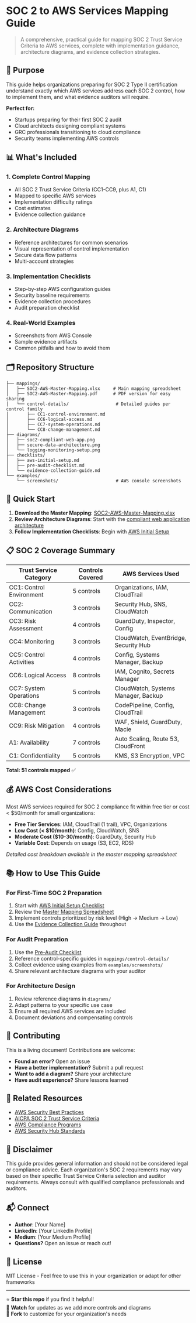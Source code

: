 # SOC 2 to AWS Services Mapping Guide

> A comprehensive, practical guide for mapping SOC 2 Trust Service Criteria to AWS services, complete with implementation guidance, architecture diagrams, and evidence collection strategies.

## 🎯 Purpose

This guide helps organizations preparing for SOC 2 Type II certification understand exactly which AWS services address each SOC 2 control, how to implement them, and what evidence auditors will require.

**Perfect for:**
- Startups preparing for their first SOC 2 audit
- Cloud architects designing compliant systems
- GRC professionals transitioning to cloud compliance
- Security teams implementing AWS controls

## 📊 What's Included

### 1. Complete Control Mapping
- All SOC 2 Trust Service Criteria (CC1-CC9, plus A1, C1)
- Mapped to specific AWS services
- Implementation difficulty ratings
- Cost estimates
- Evidence collection guidance

### 2. Architecture Diagrams
- Reference architectures for common scenarios
- Visual representation of control implementation
- Secure data flow patterns
- Multi-account strategies

### 3. Implementation Checklists
- Step-by-step AWS configuration guides
- Security baseline requirements
- Evidence collection procedures
- Audit preparation checklist

### 4. Real-World Examples
- Screenshots from AWS Console
- Sample evidence artifacts
- Common pitfalls and how to avoid them

## 🗂️ Repository Structure
```
├── mappings/
│   ├── SOC2-AWS-Master-Mapping.xlsx     # Main mapping spreadsheet
│   ├── SOC2-AWS-Master-Mapping.pdf      # PDF version for easy sharing
│   └── control-details/                  # Detailed guides per control family
│       ├── CC1-control-environment.md
│       ├── CC6-logical-access.md
│       ├── CC7-system-operations.md
│       └── CC8-change-management.md
├── diagrams/
│   ├── soc2-compliant-web-app.png
│   ├── secure-data-architecture.png
│   └── logging-monitoring-setup.png
├── checklists/
│   ├── aws-initial-setup.md
│   ├── pre-audit-checklist.md
│   └── evidence-collection-guide.md
└── examples/
    └── screenshots/                      # AWS console screenshots
```

## 🚀 Quick Start

1. **Download the Master Mapping**: [SOC2-AWS-Master-Mapping.xlsx](mappings/SOC2-AWS-Master-Mapping.xlsx)
2. **Review Architecture Diagrams**: Start with the [compliant web application architecture](diagrams/soc2-compliant-web-app.png)
3. **Follow Implementation Checklists**: Begin with [AWS Initial Setup](checklists/aws-initial-setup.md)

## 📋 SOC 2 Coverage Summary

| Trust Service Category | Controls Covered | AWS Services Used |
|------------------------|------------------|-------------------|
| CC1: Control Environment | 5 controls | Organizations, IAM, CloudTrail |
| CC2: Communication | 3 controls | Security Hub, SNS, CloudWatch |
| CC3: Risk Assessment | 4 controls | GuardDuty, Inspector, Config |
| CC4: Monitoring | 3 controls | CloudWatch, EventBridge, Security Hub |
| CC5: Control Activities | 4 controls | Config, Systems Manager, Backup |
| CC6: Logical Access | 8 controls | IAM, Cognito, Secrets Manager |
| CC7: System Operations | 5 controls | CloudWatch, Systems Manager, Backup |
| CC8: Change Management | 3 controls | CodePipeline, Config, CloudTrail |
| CC9: Risk Mitigation | 4 controls | WAF, Shield, GuardDuty, Macie |
| A1: Availability | 7 controls | Auto Scaling, Route 53, CloudFront |
| C1: Confidentiality | 5 controls | KMS, S3 Encryption, VPC |

**Total: 51 controls mapped** ✅

## 💰 AWS Cost Considerations

Most AWS services required for SOC 2 compliance fit within free tier or cost < $50/month for small organizations:

- **Free Tier Services**: IAM, CloudTrail (1 trail), VPC, Organizations
- **Low Cost (< $10/month)**: Config, CloudWatch, SNS
- **Moderate Cost ($10-30/month)**: GuardDuty, Security Hub
- **Variable Cost**: Depends on usage (S3, EC2, RDS)

*Detailed cost breakdown available in the master mapping spreadsheet*

## 📚 How to Use This Guide

### For First-Time SOC 2 Preparation
1. Start with [AWS Initial Setup Checklist](checklists/aws-initial-setup.md)
2. Review the [Master Mapping Spreadsheet](mappings/SOC2-AWS-Master-Mapping.xlsx)
3. Implement controls prioritized by risk level (High → Medium → Low)
4. Use the [Evidence Collection Guide](checklists/evidence-collection-guide.md) throughout

### For Audit Preparation
1. Use the [Pre-Audit Checklist](checklists/pre-audit-checklist.md)
2. Reference control-specific guides in `mappings/control-details/`
3. Collect evidence using examples from `examples/screenshots/`
4. Share relevant architecture diagrams with your auditor

### For Architecture Design
1. Review reference diagrams in `diagrams/`
2. Adapt patterns to your specific use case
3. Ensure all required AWS services are included
4. Document deviations and compensating controls

## 🤝 Contributing

This is a living document! Contributions are welcome:

- **Found an error?** Open an issue
- **Have a better implementation?** Submit a pull request
- **Want to add a diagram?** Share your architecture
- **Have audit experience?** Share lessons learned

## 📖 Related Resources

- [AWS Security Best Practices](https://aws.amazon.com/architecture/security-identity-compliance/)
- [AICPA SOC 2 Trust Service Criteria](https://us.aicpa.org/interestareas/frc/assuranceadvisoryservices/aicpasoc2report)
- [AWS Compliance Programs](https://aws.amazon.com/compliance/programs/)
- [AWS Security Hub Standards](https://docs.aws.amazon.com/securityhub/latest/userguide/securityhub-standards.html)

## 📝 Disclaimer

This guide provides general information and should not be considered legal or compliance advice. Each organization's SOC 2 requirements may vary based on their specific Trust Service Criteria selection and auditor requirements. Always consult with qualified compliance professionals and auditors.

## 📬 Connect

- **Author**: [Your Name]
- **LinkedIn**: [Your LinkedIn Profile]
- **Medium**: [Your Medium Profile]
- **Questions?** Open an issue or reach out!

## 📄 License

MIT License - Feel free to use this in your organization or adapt for other frameworks

---

⭐ **Star this repo** if you find it helpful!  
🔔 **Watch** for updates as we add more controls and diagrams  
🍴 **Fork** to customize for your organization's needs
